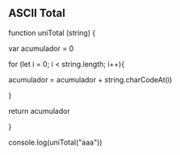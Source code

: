 ## ASCII Total

function uniTotal (string) {

  var acumulador = 0
  
for (let i = 0; i < string.length; i++){

  acumulador = acumulador + string.charCodeAt(i)
  
  }
  
  return acumulador
  
}

console.log(uniTotal("aaa"))
